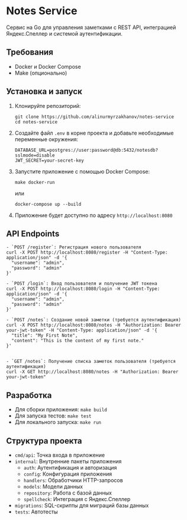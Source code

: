 # Notes Service

Cервис на Go для управления заметками с REST API, интеграцией Яндекс.Спеллер и системой аутентификации.

## Требования

- Docker и Docker Compose
- Make (опционально)

## Установка и запуск

1. Клонируйте репозиторий:
   ```
   git clone https://github.com/alinurmyrzakhanov/notes-service
   cd notes-service
   ```

2. Создайте файл `.env` в корне проекта и добавьте необходимые переменные окружения:
   ```
   DATABASE_URL=postgres://user:password@db:5432/notesdb?sslmode=disable
   JWT_SECRET=your-secret-key
   ```

3. Запустите приложение с помощью Docker Compose:
   ```
   make docker-run
   ```
   или
   ```
   docker-compose up --build
   ```

4. Приложение будет доступно по адресу `http://localhost:8080`

## API Endpoints
```
- `POST /register`: Регистрация нового пользователя
curl -X POST http://localhost:8080/register -H "Content-Type: application/json" -d '{
  "username": "admin",
  "password": "admin"
}'
```
```
- `POST /login`: Вход пользователя и получение JWT токена
curl -X POST http://localhost:8080/login -H "Content-Type: application/json" -d '{
  "username": "admin",
  "password": "admin"
}' 
```
```
- `POST /notes`: Создание новой заметки (требуется аутентификация)
curl -X POST http://localhost:8080/notes -H "Authorization: Bearer your-jwt-token" -H "Content-Type: application/json" -d '{
  "title": "My First Note",
  "content": "This is the content of my first note."
}'
```
```

- `GET /notes`: Получение списка заметок пользователя (требуется аутентификация)
curl -X GET http://localhost:8080/notes -H "Authorization: Bearer your-jwt-token"
```
## Разработка

- Для сборки приложения: `make build`
- Для запуска тестов: `make test`
- Для локального запуска: `make run`

## Структура проекта

- `cmd/api`: Точка входа в приложение
- `internal`: Внутренние пакеты приложения
  - `auth`: Аутентификация и авторизация
  - `config`: Конфигурация приложения
  - `handlers`: Обработчики HTTP-запросов
  - `models`: Модели данных
  - `repository`: Работа с базой данных
  - `spellcheck`: Интеграция с Яндекс.Спеллер
- `migrations`: SQL-скрипты для миграций базы данных
- `tests`: Автотесты

